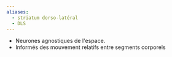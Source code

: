 ```yaml
---
aliases:
  - striatum dorso-latéral
  - DLS
---
```



- Neurones agnostiques de l'espace. 
- Informés des mouvement relatifs entre segments corporels

